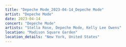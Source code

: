 ```yaml
---
title: "Depeche Mode_2023-04-14_Depeche Mode"
artist: "Depeche Mode"
date: 2023-04-14
concert: "Depeche Mode"
artists: "Stella Rose, Depeche Mode, Kelly Lee Owens"
location: "Madison Square Garden"
location_details: "New York, United States"
---
```

